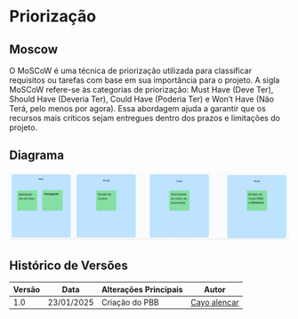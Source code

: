 # Priorização

## Moscow
O MoSCoW é uma técnica de priorização utilizada para classificar requisitos ou tarefas com base em sua importância para o projeto. A sigla MoSCoW refere-se às categorias de priorização: Must Have (Deve Ter), Should Have (Deveria Ter), Could Have (Poderia Ter) e Won’t Have (Não Terá, pelo menos por agora). Essa abordagem ajuda a garantir que os recursos mais críticos sejam entregues dentro dos prazos e limitações do projeto.

## Diagrama
![Moscow](./img/moscow.png)

## Histórico de Versões

| Versão | Data       | Alterações Principais | Autor                                                 |
| ------ |------------|-----------------------|-------------------------------------------------------|
| 1.0    | 23/01/2025 | Criação do PBB        | [Cayo alencar](https://github.com/Cayoalencar) |
